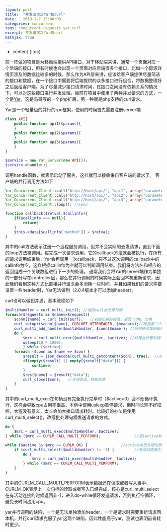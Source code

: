```yaml
---
layout: post
title:  "并发请求之Yar和curl"
date:   2019-1-7 15:00:00
categories: concurrent
tags: concurrent-requests yar curl
excerpt: 并发请求之Yar和curl
mathjax: true
---
```


* content
{:toc}

前一阵做的项目是为移动端提供API接口，对于移动端来讲，通常一个页面对应一个后端的接口，但有时候也会出现一个页面对应后端很多个接口，比如一个房源详情页涉及的数据比较多的时候，那么作为API层来讲，应该给客户端提供尽量简洁的接口和数据，在一个接口中需要将后端提供的众多接口进行组合，将数据整理好之后返给客户端。为了尽量减少接口请求时间，在接口之间没有依赖关系的情况下，可以对这些接口进行并发处理。目前在项目中使用了两种并发请求的方式，一个是[Yar](http://php.net/manual/zh/book.yar.php)，这是鸟哥写的一个php扩展，另一种就是php支持的curl请求。

Yar是一个轻量级的并行的rpc框架，使用的时候首先需要注册server端
```php
class API{
    public function api1($params){
    } 
    public function api2($params){
    }
    public function api3($params){
    }
}

$service = new Yar_Server(new API());
$service->handle();
```
调用handle函数，就表示启动了服务，这样就可以接收来自客户端的请求了。
客户端的并行调用方法如下
```php
Yar_Concurrent_Client::call("http://host/api/", "api1", array("parameters"), "callback");
Yar_Concurrent_Client::call("http://host/api/", "api2", array("parameters"), "callback");
Yar_Concurrent_Client::call("http://host/api/", "api3", array("parameters"), "callback");
Yar_Concurrent_Client::loop(); //send

function callback($retval,$callinfo){
    if($callinfo === null){
        return;
    }
    $this->data[$callinfo['method']] = $retval;
}
```
其中的call方法表示注册一个远程服务调用，但并不会实际的去发请求，直到下面的loop方法被调用。每完成一次请求调用，它的callback方法就会被执行，在所有的请求调用结束后，Yar会再调用一次callback，只不过这次调用的callback中的callinfo为空，这样根据callinfo为空就可以判断调用结束。我们将方法名和相应的返回组成一个关联数组进行下一步的处理。
通常我们会将Yar的server端作为单独的一部分写在controller层，那么在并行调用的时候实际上会回本机重新请求，因此我们看到这种方式比直接并行请求会多消耗一些时间。并且如果我们的请求需要设置一些header时，Yar无法做到（2.0.4版本才可以添加header）。

curl也可以做到并发，基本流程如下
```php
$multiHandler = curl_multi_init(); //返回curl批处理句柄
foreach($requests as $name=>$request){
    $conn[$name] = curl_init($url);   //初始化新的会话，返回 cURL 句柄
    curl_setopt($conn[$name], CURLOPT_HTTPHEADER, $headers);//根据第二个参数为curl句柄设置不同的参数选项
    curl_multi_add_handle($multiHandler, $conn[$name]); //将句柄添加到批处理会话
    do {
        $mrc = curl_multi_exec($multiHandler, $active); //处理批处理句柄中的每一个连接
        usleep(10 * 1000);
        } while ($active);  
    foreach ($conn as $name => $con) {
        $result = json_decode(curl_multi_getcontent($con), true);  //获取句柄的输出
        if(empty($result) || empty($result["data"])) {
            continue;
        }
        $res[$name] = $result["data"];
        curl_close($con);   //关闭会话，释放资源
    }
}
```

其中的curl_multi_exec在句柄没有完全执行完毕时（$active>0）会不断循环执行，这样会导致cpu占用率很高，本例中使用usleep暂停请求，但时间长短不好把控，太短没有意义，太长会加大接口请求耗时。比较好的办法是使用curl_multi_select()，改写批处理句柄发送请求的方式，
```php
do {
    $mrc = curl_multi_exec($multiHandler, $active);
} while ($mrc == CURLM_CALL_MULTI_PERFORM);               //用$active判断会一直占用cpu

while ($active && $mrc == CURLM_OK) {               //active>0批处理句柄中还有待处理的句柄，并且上一次的读取或者写入句柄已经完毕
    if (curl_multi_select($multiHandler) != -1) {         //有活动链接才执行，不会一直占用cpu
        do {
            $mrc = curl_multi_exec($multiHandler, $active);
        } while ($mrc == CURLM_CALL_MULTI_PERFORM);
    }
}
```

其中的CURLM_CALL_MULTI_PERFORM表示数据还在读取或者写入当中，CURLM_OK表示上一次句柄的读取或者写入已经完成，核心是curl_multi_select在有活动连接的时候返回非-1，进入do-while循环发送请求，否则执行空循环，避免长时间占用cpu。

yar并行调用的缺陷，一个是无法单独添加header，一个是请求时需要重新请求回本机，并行curl请求克服了yar这两个缺陷，因此性能高于yar，测试也表明前者耗时更少。